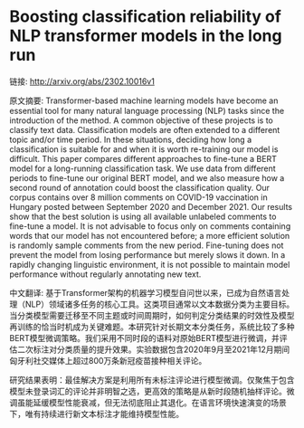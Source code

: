 # Boosting classification reliability of NLP transformer models in the long run

链接: http://arxiv.org/abs/2302.10016v1

原文摘要:
Transformer-based machine learning models have become an essential tool for
many natural language processing (NLP) tasks since the introduction of the
method. A common objective of these projects is to classify text data.
Classification models are often extended to a different topic and/or time
period. In these situations, deciding how long a classification is suitable for
and when it is worth re-training our model is difficult. This paper compares
different approaches to fine-tune a BERT model for a long-running
classification task. We use data from different periods to fine-tune our
original BERT model, and we also measure how a second round of annotation could
boost the classification quality. Our corpus contains over 8 million comments
on COVID-19 vaccination in Hungary posted between September 2020 and December
2021. Our results show that the best solution is using all available unlabeled
comments to fine-tune a model. It is not advisable to focus only on comments
containing words that our model has not encountered before; a more efficient
solution is randomly sample comments from the new period. Fine-tuning does not
prevent the model from losing performance but merely slows it down. In a
rapidly changing linguistic environment, it is not possible to maintain model
performance without regularly annotating new text.

中文翻译:
基于Transformer架构的机器学习模型自问世以来，已成为自然语言处理（NLP）领域诸多任务的核心工具。这类项目通常以文本数据分类为主要目标。当分类模型需要迁移至不同主题或时间周期时，如何判定分类结果的时效性及模型再训练的恰当时机成为关键难题。本研究针对长期文本分类任务，系统比较了多种BERT模型微调策略。我们采用不同时段的语料对原始BERT模型进行微调，并评估二次标注对分类质量的提升效果。实验数据包含2020年9月至2021年12月期间匈牙利社交媒体上超过800万条新冠疫苗接种相关评论。

研究结果表明：最佳解决方案是利用所有未标注评论进行模型微调。仅聚焦于包含模型未登录词汇的评论并非明智之选，更高效的策略是从新时段随机抽样评论。微调虽能延缓模型性能衰减，但无法彻底阻止其退化。在语言环境快速演变的场景下，唯有持续进行新文本标注才能维持模型性能。
